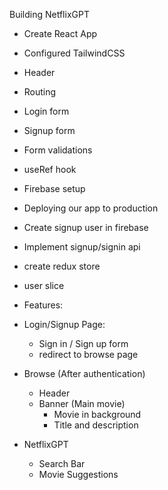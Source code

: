 Building NetflixGPT

- Create React App
- Configured TailwindCSS
- Header
- Routing
- Login form
- Signup form
- Form validations
- useRef hook
- Firebase setup
- Deploying our app to production
- Create signup user in firebase
- Implement signup/signin api
- create redux store
- user slice

- Features:

- Login/Signup Page:

  - Sign in / Sign up form
  - redirect to browse page

- Browse (After authentication)

  - Header
  - Banner (Main movie)
    - Movie in background
    - Title and description

- NetflixGPT

  - Search Bar
  - Movie Suggestions
